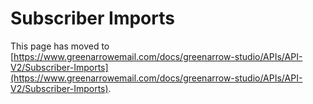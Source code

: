 # Subscriber Imports

This page has moved to [https://www.greenarrowemail.com/docs/greenarrow-studio/APIs/API-V2/Subscriber-Imports](https://www.greenarrowemail.com/docs/greenarrow-studio/APIs/API-V2/Subscriber-Imports).

